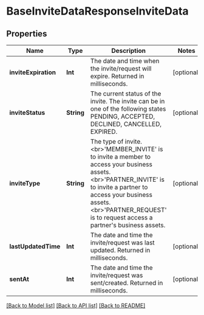 # BaseInviteDataResponseInviteData

## Properties
Name | Type | Description | Notes
------------ | ------------- | ------------- | -------------
**inviteExpiration** | **Int** | The date and time when the invite/request will expire. Returned in milliseconds. | [optional] 
**inviteStatus** | **String** | The current status of the invite. The invite can be in one of the following states PENDING, ACCEPTED, DECLINED, CANCELLED, EXPIRED. | [optional] 
**inviteType** | **String** | The type of invite. &lt;br&gt;&#39;MEMBER_INVITE&#39; is to invite a member to access your business assets. &lt;br&gt;&#39;PARTNER_INVITE&#39; is to invite a partner to access your business assets. &lt;br&gt;&#39;PARTNER_REQUEST&#39; is to request access a partner&#39;s business assets. | [optional] 
**lastUpdatedTime** | **Int** | The date and time the invite/request was last updated. Returned in milliseconds. | [optional] 
**sentAt** | **Int** | The date and time the invite/request was sent/created. Returned in milliseconds. | [optional] 

[[Back to Model list]](../README.md#documentation-for-models) [[Back to API list]](../README.md#documentation-for-api-endpoints) [[Back to README]](../README.md)


